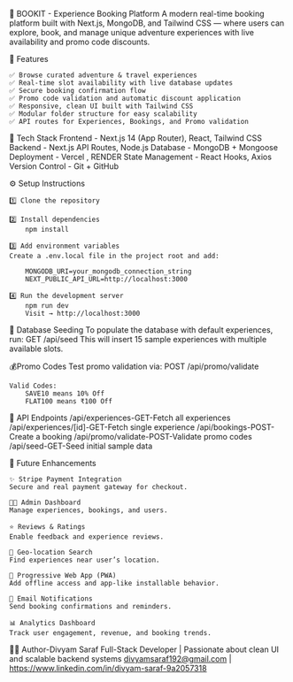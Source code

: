 🌄 BOOKIT - Experience Booking Platform
    A modern real-time booking platform built with Next.js, MongoDB, and Tailwind CSS — where users can explore, book, and manage   unique adventure experiences with live availability and promo code discounts.

🚀 Features

    ✅ Browse curated adventure & travel experiences
    ✅ Real-time slot availability with live database updates
    ✅ Secure booking confirmation flow
    ✅ Promo code validation and automatic discount application
    ✅ Responsive, clean UI built with Tailwind CSS
    ✅ Modular folder structure for easy scalability
    ✅ API routes for Experiences, Bookings, and Promo validation

🧩 Tech Stack
    Frontend - Next.js 14 (App Router), React, Tailwind CSS
    Backend - Next.js API Routes, Node.js
    Database - MongoDB + Mongoose
    Deployment - Vercel , RENDER 
    State Management - React Hooks, Axios
    Version Control - Git + GitHub

⚙️ Setup Instructions

    1️⃣ Clone the repository

    2️⃣ Install dependencies
        npm install

    3️⃣ Add environment variables
    Create a .env.local file in the project root and add:

        MONGODB_URI=your_mongodb_connection_string
        NEXT_PUBLIC_API_URL=http://localhost:3000

    4️⃣ Run the development server
        npm run dev
        Visit → http://localhost:3000


🌱 Database Seeding
    To populate the database with default experiences, run:
        GET /api/seed
    This will insert 15 sample experiences with multiple available slots.

💰Promo Codes
    Test promo validation via:
        POST /api/promo/validate

    Valid Codes:
        SAVE10 means 10% Off
        FLAT100	means ₹100 Off

🧾 API Endpoints
    /api/experiences-GET-Fetch all experiences
    /api/experiences/[id]-GET-Fetch single experience
    /api/bookings-POST-Create a booking
    /api/promo/validate-POST-Validate promo codes
    /api/seed-GET-Seed initial sample data

🧠 Future Enhancements

    ✨ Stripe Payment Integration
    Secure and real payment gateway for checkout.

    🧑‍💼 Admin Dashboard
    Manage experiences, bookings, and users.

    ⭐ Reviews & Ratings
    Enable feedback and experience reviews.

    📍 Geo-location Search
    Find experiences near user’s location.

    📱 Progressive Web App (PWA)
    Add offline access and app-like installable behavior.

    📧 Email Notifications
    Send booking confirmations and reminders.

    📊 Analytics Dashboard
    Track user engagement, revenue, and booking trends.

🧑‍💻 Author-Divyam Saraf
    Full-Stack Developer | Passionate about clean UI and scalable backend systems
    divyamsaraf192@gmail.com | https://www.linkedin.com/in/divyam-saraf-9a2057318
    

